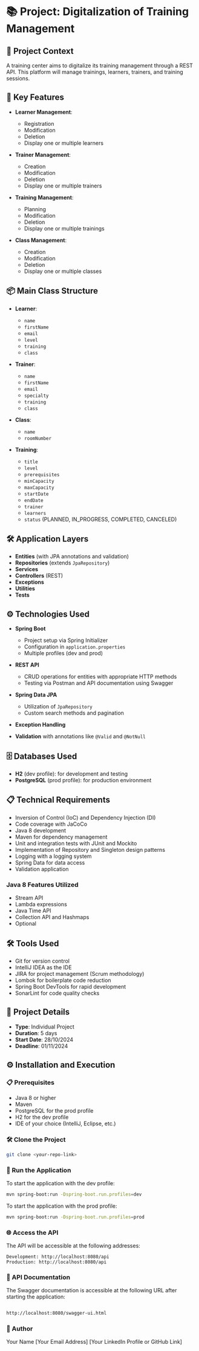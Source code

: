 # 📚 Project: Digitalization of Training Management

## 📜 Project Context

A training center aims to digitalize its training management through a REST API. This platform will manage trainings, learners, trainers, and training sessions.

## 🔑 Key Features

- **Learner Management**:
    - Registration
    - Modification
    - Deletion
    - Display one or multiple learners

- **Trainer Management**:
    - Creation
    - Modification
    - Deletion
    - Display one or multiple trainers

- **Training Management**:
    - Planning
    - Modification
    - Deletion
    - Display one or multiple trainings

- **Class Management**:
    - Creation
    - Modification
    - Deletion
    - Display one or multiple classes

## 📦 Main Class Structure

- **Learner**:
    - `name`
    - `firstName`
    - `email`
    - `level`
    - `training`
    - `class`

- **Trainer**:
    - `name`
    - `firstName`
    - `email`
    - `specialty`
    - `training`
    - `class`

- **Class**:
    - `name`
    - `roomNumber`

- **Training**:
    - `title`
    - `level`
    - `prerequisites`
    - `minCapacity`
    - `maxCapacity`
    - `startDate`
    - `endDate`
    - `trainer`
    - `learners`
    - `status` (PLANNED, IN_PROGRESS, COMPLETED, CANCELED)

## 🛠 Application Layers

- **Entities** (with JPA annotations and validation)
- **Repositories** (extends `JpaRepository`)
- **Services**
- **Controllers** (REST)
- **Exceptions**
- **Utilities**
- **Tests**

## ⚙ Technologies Used

- **Spring Boot**
    - Project setup via Spring Initializer
    - Configuration in `application.properties`
    - Multiple profiles (dev and prod)

- **REST API**
    - CRUD operations for entities with appropriate HTTP methods
    - Testing via Postman and API documentation using Swagger

- **Spring Data JPA**
    - Utilization of `JpaRepository`
    - Custom search methods and pagination

- **Exception Handling**
- **Validation** with annotations like `@Valid` and `@NotNull`


## 🗄 Databases Used

- **H2** (dev profile): for development and testing
- **PostgreSQL** (prod profile): for production environment

## 📋 Technical Requirements

- Inversion of Control (IoC) and Dependency Injection (DI)
- Code coverage with JaCoCo
- Java 8 development
- Maven for dependency management
- Unit and integration tests with JUnit and Mockito
- Implementation of Repository and Singleton design patterns
- Logging with a logging system
- Spring Data for data access
- Validation application

### Java 8 Features Utilized

- Stream API
- Lambda expressions
- Java Time API
- Collection API and Hashmaps
- Optional

## 🛠 Tools Used

- Git for version control
- IntelliJ IDEA as the IDE
- JIRA for project management (Scrum methodology)
- Lombok for boilerplate code reduction
- Spring Boot DevTools for rapid development
- SonarLint for code quality checks


## 📅 Project Details

- **Type**: Individual Project
- **Duration**: 5 days
- **Start Date**: 28/10/2024
- **Deadline**: 01/11/2024

## ⚙ Installation and Execution

### 📋 Prerequisites

- Java 8 or higher
- Maven
- PostgreSQL for the prod profile
- H2 for the dev profile
- IDE of your choice (IntelliJ, Eclipse, etc.)

### 🛠 Clone the Project

```bash
git clone <your-repo-link>
```

### 🚀 Run the Application

To start the application with the dev profile:

```bash
mvn spring-boot:run -Dspring-boot.run.profiles=dev
```

To start the application with the prod profile:

```bash
mvn spring-boot:run -Dspring-boot.run.profiles=prod
```
### 🌐 Access the API

The API will be accessible at the following addresses:

    Development: http://localhost:8080/api
    Production: http://localhost:8080/api

### 📖 API Documentation

The Swagger documentation is accessible at the following URL after starting the application:

```bash

http://localhost:8080/swagger-ui.html
```

### 📝 Author

Your Name
[Your Email Address]
[Your LinkedIn Profile or GitHub Link]